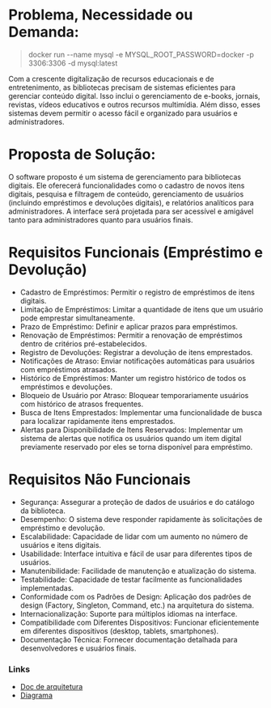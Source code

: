 # Problema, Necessidade ou Demanda:

> docker run --name mysql -e MYSQL_ROOT_PASSWORD=docker -p 3306:3306 -d mysql:latest

Com a crescente digitalização de recursos educacionais e de entretenimento, as bibliotecas precisam de sistemas eficientes para gerenciar conteúdo digital. Isso inclui o gerenciamento de e-books, jornais, revistas, vídeos educativos e outros recursos multimídia. Além disso, esses sistemas devem permitir o acesso fácil e organizado para usuários e administradores.

# Proposta de Solução:
O software proposto é um sistema de gerenciamento para bibliotecas digitais. Ele oferecerá funcionalidades como o cadastro de novos itens digitais, pesquisa e filtragem de conteúdo, gerenciamento de usuários (incluindo empréstimos e devoluções digitais), e relatórios analíticos para administradores. A interface será projetada para ser acessível e amigável tanto para administradores quanto para usuários finais.


# Requisitos Funcionais (Empréstimo e Devolução)
- Cadastro de Empréstimos: Permitir o registro de empréstimos de itens digitais.
- Limitação de Empréstimos: Limitar a quantidade de itens que um usuário pode emprestar simultaneamente.
- Prazo de Empréstimo: Definir e aplicar prazos para empréstimos.
- Renovação de Empréstimos: Permitir a renovação de empréstimos dentro de critérios pré-estabelecidos.
- Registro de Devoluções: Registrar a devolução de itens emprestados.
- Notificações de Atraso: Enviar notificações automáticas para usuários com empréstimos atrasados.
- Histórico de Empréstimos: Manter um registro histórico de todos os empréstimos e devoluções.
- Bloqueio de Usuário por Atraso: Bloquear temporariamente usuários com histórico de atrasos frequentes.
- Busca de Itens Emprestados: Implementar uma funcionalidade de busca para localizar rapidamente itens emprestados.
- Alertas para Disponibilidade de Itens Reservados: Implementar um sistema de alertas que notifica os usuários quando um item digital previamente reservado por eles se torna disponível para empréstimo.

# Requisitos Não Funcionais
- Segurança: Assegurar a proteção de dados de usuários e do catálogo da biblioteca.
- Desempenho: O sistema deve responder rapidamente às solicitações de empréstimo e devolução.
- Escalabilidade: Capacidade de lidar com um aumento no número de usuários e itens digitais.
- Usabilidade: Interface intuitiva e fácil de usar para diferentes tipos de usuários.
- Manutenibilidade: Facilidade de manutenção e atualização do sistema.
- Testabilidade: Capacidade de testar facilmente as funcionalidades implementadas.
- Conformidade com os Padrões de Design: Aplicação dos padrões de design (Factory, Singleton, Command, etc.) na arquitetura do sistema.
- Internacionalização: Suporte para múltiplos idiomas na interface.
- Compatibilidade com Diferentes Dispositivos: Funcionar eficientemente em diferentes dispositivos (desktop, tablets, smartphones).
- Documentação Técnica: Fornecer documentação detalhada para desenvolvedores e usuários finais.


### Links
- [Doc de arquitetura](https://docs.google.com/document/d/1lbej-p9UwFjNndhZcRkEye2EfPrtlHe8XWrRrlGMwLo/edit)
- [Diagrama](https://app.diagrams.net/#G1Kbltmq4Ouoxw7Qi3bg0odwno_gs07dez)
